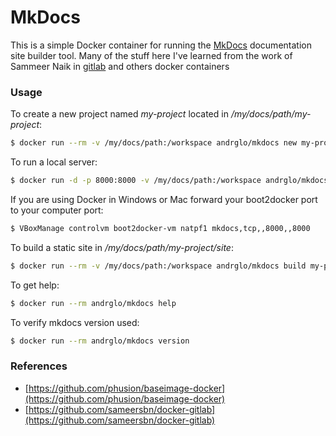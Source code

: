 # MkDocs

This is a simple Docker container for running the [MkDocs](http://www.mkdocs.org) documentation site builder tool. Many of the stuff here I've learned from the work of Sammeer Naik in [gitlab](https://github.com/sameersbn/docker-gitlab) and others docker containers

### Usage

To create a new project named *my-project* located in */my/docs/path/my-project*:

```bash
$ docker run --rm -v /my/docs/path:/workspace andrglo/mkdocs new my-project
```

To run a local server:

```bash
$ docker run -d -p 8000:8000 -v /my/docs/path:/workspace andrglo/mkdocs server my-project
```

If you are using Docker in Windows or Mac forward your boot2docker port to your computer port:

```bash
$ VBoxManage controlvm boot2docker-vm natpf1 mkdocs,tcp,,8000,,8000
```

To build a static site in */my/docs/path/my-project/site*:

```bash
$ docker run --rm -v /my/docs/path:/workspace andrglo/mkdocs build my-project
```

To get help:

```bash
$ docker run --rm andrglo/mkdocs help
```

To verify mkdocs version used:

```bash
$ docker run --rm andrglo/mkdocs version
```

### References

* [https://github.com/phusion/baseimage-docker](https://github.com/phusion/baseimage-docker)
* [https://github.com/sameersbn/docker-gitlab](https://github.com/sameersbn/docker-gitlab)
